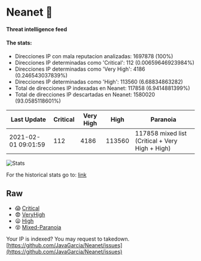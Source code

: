 # Neanet :hocho:
#### Threat intelligence feed
#### The stats:

- Direcciones IP con mala reputacion analizadas: 1697878 (100%)
- Direcciones IP determinadas como 'Critical':  112 (0.00659646923984%)
- Direcciones IP determinadas como 'Very High':  4186 (0.246543037839%)
- Direcciones IP determinadas como 'High':  113560 (6.68834863282)
- Total de direcciones IP indexadas en Neanet:  117858 (6.9414881399%)
- Total de direcciones IP descartadas en Neanet:  1580020 (93.0585118601%)

| Last Update | Critical | Very High | High | Paranoia |
| --- | --- | --- | --- | --- |
| 2021-02-01 09:01:59 | 112 | 4186 | 113560 | 117858 mixed list (Critical + Very High + High)|

![Stats](https://docs.google.com/spreadsheets/d/e/2PACX-1vSnaNMIXVabIpDJjufMlzH7poXnshF3mgd8Is1g9ytUEzVsP5my4Trn8f-xkoLLQ38xpL3HtmUexLo6/pubchart?oid=501124687&format=image)

For the historical stats go to: [link](/stats.csv)
## Raw
- :scream: [Critical](https://raw.githubusercontent.com/JavaGarcia/Neanet/master/blacklists/neanet_critical.txt)
- :fearful: [VeryHigh](https://raw.githubusercontent.com/JavaGarcia/Neanet/master/blacklists/neanet_veryHigh.txtt)
- :frowning: [High](https://raw.githubusercontent.com/JavaGarcia/Neanet/master/blacklists/neanet_high.txt)
- :dizzy_face: [Mixed-Paranoia](https://raw.githubusercontent.com/JavaGarcia/Neanet/master/blacklists/neanet_all.txt)


Your IP is indexed? You may request to takedown. [https://github.com/JavaGarcia/Neanet/issues](https://github.com/JavaGarcia/Neanet/issues)







































































































































































































































































































































































































































































































































































































































































































































































































































































































































































































































































































































































































































































































































































































































































































































































































































































































































































































































































































































































































































































































































































































































































































































































































































































































































































































































































































































































































































































































































































































































































































































































































































































































































































































































































































































































































































































































































































































































































































































































































































